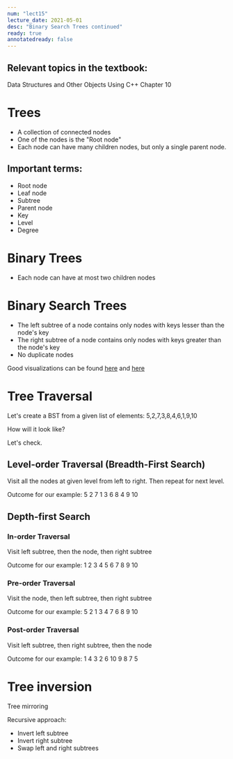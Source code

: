 ```yaml
---
num: "lect15"
lecture_date: 2021-05-01
desc: "Binary Search Trees continued"
ready: true
annotatedready: false
---
```

## Relevant topics in the textbook:
Data Structures and Other Objects Using C++ Chapter 10

# Trees

* A collection of connected nodes
* One of the nodes is the "Root node"
* Each node can have many children nodes, but only a single parent node.

## Important terms:

* Root node
* Leaf node
* Subtree
* Parent node
* Key
* Level
* Degree

# Binary Trees

* Each node can have at most two children nodes


# Binary Search Trees

* The left subtree of a node contains only nodes with keys lesser than the node's key
* The right subtree of a node contains only nodes with keys greater than the node's key
* No duplicate nodes

Good visualizations can be found [here](https://visualgo.net/bn/bst) and [here](https://www.cs.usfca.edu/~galles/visualization/BST.html)


# Tree Traversal

Let's create a BST from a given list of elements: 5,2,7,3,8,4,6,1,9,10

How will it look like?

Let's check.

## Level-order Traversal (Breadth-First Search)

Visit all the nodes at given level from left to right.
Then repeat for next level.

Outcome for our example: 5 2 7 1 3 6 8 4 9 10


## Depth-first Search

### In-order Traversal

Visit left subtree, then the node, then right subtree

Outcome for our example: 1 2 3 4 5 6 7 8 9 10

### Pre-order Traversal

Visit the node, then left subtree, then right subtree

Outcome for our example: 5 2 1 3 4 7 6 8 9 10


### Post-order Traversal

Visit left subtree, then right subtree, then the node

Outcome for our example: 1 4 3 2 6 10 9 8 7 5
      

# Tree inversion

Tree mirroring

Recursive approach:
* Invert left subtree
* Invert right subtree
* Swap left and right subtrees

